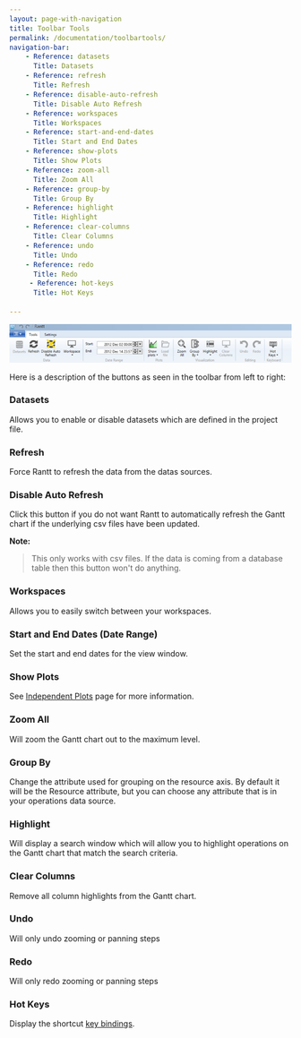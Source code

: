 ```yaml
---
layout: page-with-navigation
title: Toolbar Tools
permalink: /documentation/toolbartools/
navigation-bar:
    - Reference: datasets
      Title: Datasets
    - Reference: refresh
      Title: Refresh
    - Reference: disable-auto-refresh
      Title: Disable Auto Refresh
    - Reference: workspaces
      Title: Workspaces
    - Reference: start-and-end-dates
      Title: Start and End Dates
    - Reference: show-plots
      Title: Show Plots
    - Reference: zoom-all
      Title: Zoom All
    - Reference: group-by
      Title: Group By
    - Reference: highlight
      Title: Highlight
    - Reference: clear-columns
      Title: Clear Columns
    - Reference: undo
      Title: Undo
    - Reference: redo
      Title: Redo
     - Reference: hot-keys
      Title: Hot Keys

---
```


![Toolbar Tools](img/ToolbarTools.png)

Here is a description of the buttons as seen in the toolbar from left to right:

### Datasets

Allows you to enable or disable datasets which are defined in the project file.

### Refresh

Force Rantt to refresh the data from the datas sources.

### Disable Auto Refresh

Click this button if you do not want Rantt to automatically refresh the Gantt chart if the underlying csv files have been updated.

**Note:**

> This only works with csv files. If the data is coming from a database table then this button won't do anything.

### Workspaces

Allows you to easily switch between your workspaces.

### Start and End Dates (Date Range)

Set the start and end dates for the view window.

### Show Plots

See [Independent Plots](http://www.resourcegantt.com/documentation/independentplots/) page for more information.

### Zoom All

Will zoom the Gantt chart out to the maximum level.

### Group By

Change the attribute used for grouping on the resource axis. By default it will be the Resource attribute, but you can choose any attribute that is in your operations data source.

### Highlight

Will display a search window which will allow you to highlight operations on the Gantt chart that match the search criteria.

### Clear Columns

Remove all column highlights from the Gantt chart.

### Undo

Will only undo zooming or panning steps

### Redo

Will only redo zooming or panning steps

### Hot Keys

Display the shortcut [key bindings](http://www.resourcegantt.com/documentation/shortcuts/).
